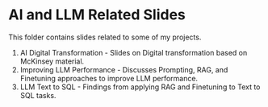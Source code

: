 # AI and LLM Related Slides

This folder contains slides related to some of my projects.
1. AI Digital Transformation - Slides on Digital transformation based on McKinsey material.
2. Improving LLM Performance - Discusses Prompting, RAG, and Finetuning approaches to improve LLM performance.
3. LLM Text to SQL - Findings from applying RAG and Finetuning to Text to SQL tasks.
